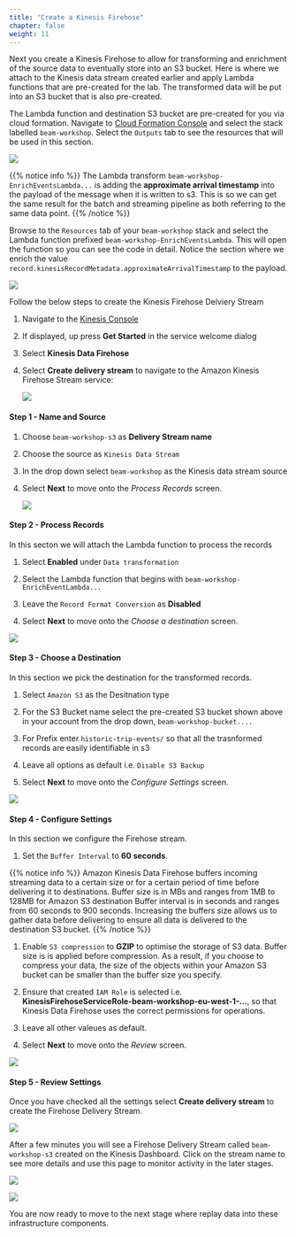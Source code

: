 ```yaml
---
title: "Create a Kinesis Firehose"
chapter: false
weight: 11
---
```


Next you create a Kinesis Firehose to allow for transforming and enrichment of the source data to eventually store into an S3 bucket. Here is where we attach to the Kinesis data stream created earlier and apply Lambda functions that are pre-created for the lab. The transformed data will be put into an S3 bucket that is also pre-created.

The Lambda function and destination S3 bucket are pre-created for you via cloud formation. Navigate to [Cloud Formation Console](https://console.aws.amazon.com/cloudformation) and select the stack labelled `beam-workshop`. Select the `Outputs` tab to see the resources that will be used in this section.

![](/images/kfh-cf.png)

{{% notice info %}}
The Lambda transform `beam-workshop-EnrichEventsLambda...` is adding the **approximate arrival timestamp** into the payload of the message when it is written to s3. This is so we can get the same result for the batch and streaming pipeline as both referring to the same data point.
{{% /notice %}}

Browse to the `Resources` tab of your `beam-workshop` stack and select the Lambda function prefixed `beam-workshop-EnrichEventsLambda`. This will open the function so you can see the code in detail. Notice the section where we enrich the value `record.kinesisRecordMetadata.approximateArrivalTimestamp` to the payload.

![](/images/kfh-lambda.png)

Follow the below steps to create the Kinesis Firehose Delviery Stream

1. Navigate to the [Kinesis Console](https://console.aws.amazon.com/kinesis)

1. If displayed, up press **Get Started** in the service welcome dialog

1. Select **Kinesis Data Firehose**

1. Select **Create delivery stream** to navigate to the Amazon Kinesis Firehose Stream service:

   ![](/images/kfh-create.png)

#### Step 1 - Name and Source

1. Choose `beam-workshop-s3` as **Delivery Stream name**

1. Choose the source as `Kinesis Data Stream`

1. In the drop down select `beam-workshop` as the Kinesis data stream source

1. Select **Next** to move onto the _Process Records_ screen.

   ![](/images/kfh-selectsources3.png)

#### Step 2 - Process Records

In this secton we will attach the Lambda function to process the records

1. Select **Enabled** under `Data transformation`

1. Select the Lambda function that begins with `beam-workshop-EnrichEventLambda...`

1. Leave the `Record Format Conversion` as **Disabled**

1. Select **Next** to move onto the _Choose a destination_ screen.

![](/images/kfh-process.png)

#### Step 3 - Choose a Destination

In this section we pick the destination for the transformed records.

1. Select `Amazon S3` as the Desitnation type

1. For the S3 Bucket name select the pre-created S3 bucket shown above in your account from the drop down, `beam-workshop-bucket....`

1. For Prefix enter `historic-trip-events/` so that all the trasnformed records are easily identifiable in s3

1. Leave all options as default i.e. `Disable S3 Backup`

1. Select **Next** to move onto the _Configure Settings_ screen.

![](/images/kfh-s3.png)

#### Step 4 - Configure Settings

In this section we configure the Firehose stream.

1. Set the `Buffer Interval` to **60 seconds**.

{{% notice info %}}
Amazon Kinesis Data Firehose buffers incoming streaming data to a certain size or for a certain period of time before delivering it to destinations. Buffer size is in MBs and ranges from 1MB to 128MB for Amazon S3 destination Buffer interval is in seconds and ranges from 60 seconds to 900 seconds. Increasing the buffers size allows us to gather data before delivering to ensure all data is delivered to the destination S3 bucket.
{{% /notice %}}

1. Enable `S3 compression` to **GZIP** to optimise the storage of S3 data. Buffer size is is applied before compression. As a result, if you choose to compress your data, the size of the objects within your Amazon S3 bucket can be smaller than the buffer size you specify.

1. Ensure that created `IAM Role` is selected i.e. **KinesisFirehoseServiceRole-beam-workshop-eu-west-1-...**, so that Kinesis Data Firehose uses the correct permissions for operations.

1. Leave all other valeues as default.

1. Select **Next** to move onto the _Review_ screen.

![](/images/kfh-configure.png)

#### Step 5 - Review Settings

Once you have checked all the settings select **Create delivery stream** to create the Firehose Delivery Stream.

![](/images/kfh-review.png)

After a few minutes you will see a Firehose Delivery Stream called `beam-workshop-s3` created on the Kinesis Dashboard. Click on the stream name to see more details and use this page to monitor activity in the later stages.

![](/images/kfh-check.png)

![](/images/kfh-check2.png)

You are now ready to move to the next stage where replay data into these infrastructure components.
